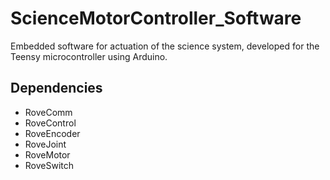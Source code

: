 # ScienceMotorController_Software
Embedded software for actuation of the science system, developed for the Teensy microcontroller using Arduino.

## Dependencies
- RoveComm
- RoveControl
- RoveEncoder
- RoveJoint
- RoveMotor
- RoveSwitch